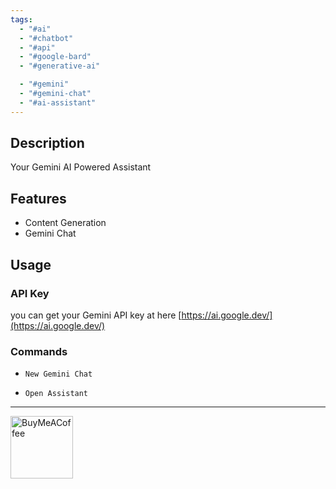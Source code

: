 ```yaml
---
tags:
  - "#ai"
  - "#chatbot"
  - "#api"
  - "#google-bard"
  - "#generative-ai"

  - "#gemini"
  - "#gemini-chat"
  - "#ai-assistant"
---
```

## Description

Your Gemini AI Powered Assistant

## Features

- Content Generation
- Gemini Chat


## Usage

### API Key

you can get your Gemini API key at here [https://ai.google.dev/](https://ai.google.dev/)

### Commands

- `New Gemini Chat`

- `Open Assistant`

---

[<img src="https://cdn.buymeacoffee.com/buttons/v2/default-yellow.png" alt="BuyMeACoffee" width="100">](https://www.buymeacoffee.com/eatgrass)

